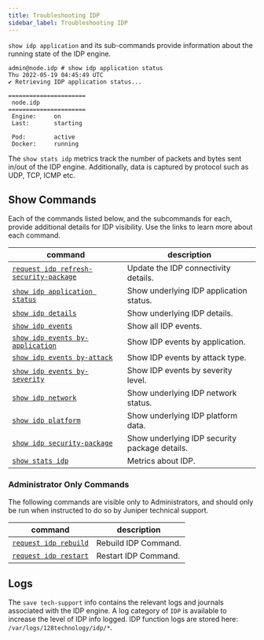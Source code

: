 ```yaml
---
title: Troubleshooting IDP
sidebar_label: Troubleshooting IDP
---
```


`show idp application` and its sub-commands provide information about the running state of the IDP engine. 

```
admin@node.idp # show idp application status
Thu 2022-05-19 04:45:49 UTC
✔ Retrieving IDP application status...

======================
 node.idp 
======================
 Engine:     on
 Last:       starting

 Pod:        active
 Docker:     running

```
The `show stats idp` metrics track the number of packets and bytes sent in/out of the IDP engine. Additionally, data is captured by protocol such as UDP, TCP, ICMP etc. 

## Show Commands

Each of the commands listed below, and the subcommands for each, provide additional details for IDP visibility. Use the links to learn more about each command. 

| command | description |
| ------- | ----------- |
| [`request idp refresh-security-package`](cli_reference.md#request-idp-refresh-security-packages) | Update the IDP connectivity details. |
| [`show idp application status`](cli_reference.md#show-idp-application-status) | Show underlying IDP application status. |
| [`show idp details`](cli_reference.md#show-idp-details) | Show underlying IDP details. |
| [`show idp events`](cli_reference.md#show-idp-events) | Show all IDP events. |
| [`show idp events by-application`](cli_reference.md#show-idp-events-by-application) | Show IDP events by application. |
| [`show idp events by-attack`](cli_reference.md#show-idp-events-by-attack) | Show IDP events by attack type. |
| [`show idp events by-severity`](cli_reference.md#show-idp-events-by-severity) | Show IDP events by severity level. |
| [`show idp network`](cli_reference.md#show-idp-network) | Show underlying IDP network status. |
| [`show idp platform`](cli_reference.md#show-idp-platform) | Show underlying IDP platform data. |
| [`show idp security-package`](cli_reference.md#show-idp-security-package) | Show underlying IDP security package details. |
| [`show stats idp`](cli_stats_reference.md#show-stats-idp) | Metrics about IDP. |

### Administrator Only Commands

The following commands are visible only to Administrators, and should only be run when instructed to do so by Juniper technical support. 

| command | description |
| ------- | ----------- |
| [`request idp rebuild`](cli_reference.md#request-idp-rebuild) | Rebuild IDP Command. |
| [`request idp restart`](cli_reference.md#request-idp-restart) | Restart IDP Command. |

## Logs 

The `save tech-support` info contains the relevant logs and journals associated with the IDP engine. A log category of `IDP` is available to increase the level of IDP info logged. IDP function logs are stored here: `/var/logs/128technology/idp/*`.